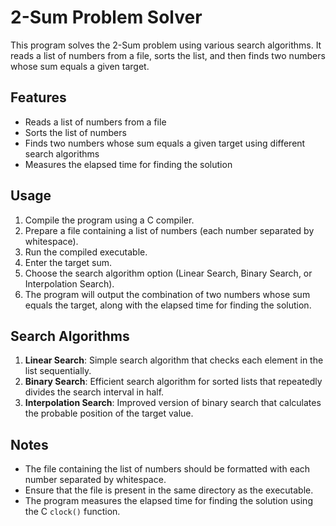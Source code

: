 # 2-Sum Problem Solver

This program solves the 2-Sum problem using various search algorithms. It reads a list of numbers from a file, sorts the list, and then finds two numbers whose sum equals a given target.

## Features

- Reads a list of numbers from a file
- Sorts the list of numbers
- Finds two numbers whose sum equals a given target using different search algorithms
- Measures the elapsed time for finding the solution

## Usage

1. Compile the program using a C compiler.
2. Prepare a file containing a list of numbers (each number separated by whitespace).
3. Run the compiled executable.
4. Enter the target sum.
5. Choose the search algorithm option (Linear Search, Binary Search, or Interpolation Search).
6. The program will output the combination of two numbers whose sum equals the target, along with the elapsed time for finding the solution.

## Search Algorithms

1. **Linear Search**: Simple search algorithm that checks each element in the list sequentially.
2. **Binary Search**: Efficient search algorithm for sorted lists that repeatedly divides the search interval in half.
3. **Interpolation Search**: Improved version of binary search that calculates the probable position of the target value.

## Notes

- The file containing the list of numbers should be formatted with each number separated by whitespace.
- Ensure that the file is present in the same directory as the executable.
- The program measures the elapsed time for finding the solution using the C `clock()` function.

